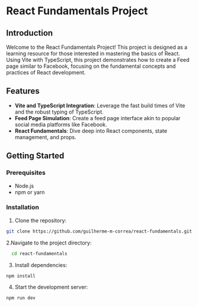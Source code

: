 # React Fundamentals Project

## Introduction

Welcome to the React Fundamentals Project! This project is designed as a learning resource for those interested in mastering the basics of React. Using Vite with TypeScript, this project demonstrates how to create a Feed page similar to Facebook, focusing on the fundamental concepts and practices of React development.

## Features

- **Vite and TypeScript Integration**: Leverage the fast build times of Vite and the robust typing of TypeScript.
- **Feed Page Simulation**: Create a feed page interface akin to popular social media platforms like Facebook.
- **React Fundamentals**: Dive deep into React components, state management, and props.

## Getting Started

### Prerequisites

- Node.js
- npm or yarn

### Installation

1. Clone the repository:
```bash
git clone https://github.com/guilherme-m-correa/react-fundamentals.git
```

2.Navigate to the project directory:

```bash 
  cd react-fundamentals
```

3. Install dependencies:

```bash
npm install
```

4. Start the development server:

```bash
npm run dev
``````
